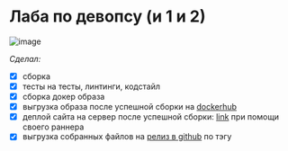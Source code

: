 # Лаба по девопсу (и 1 и 2)

![image](https://github.com/ArchieSW/hse-devops-lab1/assets/47922037/77ea15cb-5a15-4d4b-be42-ddb1658b2d09)

_Сделал:_

- [x] сборка
- [x] тесты на тесты, линтинги, кодстайл
- [x] сборка докер образа
- [x] выгрузка образа после успешной сборки на [dockerhub](https://hub.docker.com/r/devarchie/app/tags)
- [x] деплой сайта на сервер после успешной сборки: [link](http://1522965-ck75569.twc1.net:8081/) при помощи своего раннера
- [x] выгрузка собранных файлов на [релиз в github](https://github.com/ArchieSW/hse-devops-lab1/releases/tag/v1.3.0) по тэгу
